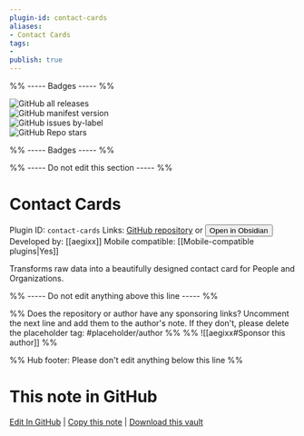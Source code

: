 ```yaml
---
plugin-id: contact-cards
aliases:
- Contact Cards
tags: 
- 
publish: true
---
```


%% ----- Badges ----- %%

![GitHub all releases](https://img.shields.io/github/downloads/aegixx/obsidian-contact-cards/total?color=573E7A&logo=github&style=for-the-badge)   
![GitHub manifest version](https://img.shields.io/github/manifest-json/v/aegixx/obsidian-contact-cards?color=573E7A&logo=github&style=for-the-badge)   
![GitHub issues by-label](https://img.shields.io/github/issues/aegixx/obsidian-contact-cards/help%20wanted?color=573E7A&logo=github&style=for-the-badge)   
![GitHub Repo stars](https://img.shields.io/github/stars/aegixx/obsidian-contact-cards?color=573E7A&logo=github&style=for-the-badge)

%% ----- Badges ----- %%

%% ----- Do not edit this section ----- %%

# Contact Cards

Plugin ID: `contact-cards`
Links: [GitHub repository](https://github.com/aegixx/obsidian-contact-cards) or [<button id=HH>Open in Obsidian</button>](obsidian://show-plugin?id=contact-cards)
Developed by: [[aegixx]]
Mobile compatible: [[Mobile-compatible plugins|Yes]]

Transforms raw data into a beautifully designed contact card for People and Organizations.

%% ----- Do not edit anything above this line ----- %% 

%% Does the repository or author have any sponsoring links? Uncomment the next line and add them to the author's note. If they don't, please delete the placeholder tag: #placeholder/author %%
%% ![[aegixx#Sponsor this author]] %%

%% Hub footer: Please don't edit anything below this line %%

# This note in GitHub

<span class="git-footer">[Edit In GitHub](https://github.dev/obsidian-community/obsidian-hub/blob/main/02%20-%20Community%20Expansions/02.05%20All%20Community%20Expansions/Plugins/contact-cards.md "git-hub-edit-note") | [Copy this note](https://raw.githubusercontent.com/obsidian-community/obsidian-hub/main/02%20-%20Community%20Expansions/02.05%20All%20Community%20Expansions/Plugins/contact-cards.md "git-hub-copy-note") | [Download this vault](https://github.com/obsidian-community/obsidian-hub/archive/refs/heads/main.zip "git-hub-download-vault") </span>
